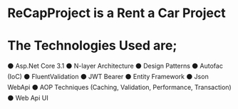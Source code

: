 # ReCapProject is a Rent a Car Project
# The Technologies Used are;
⚫ Asp.Net Core 3.1
⚫ N-layer Architecture
⚫ Design Patterns
⚫ Autofac (IoC)
⚫ FluentValidation
⚫ JWT Bearer
⚫ Entity Framework
⚫ Json WebApi
⚫ AOP Techniques (Caching, Validation, Performance, Transaction)
⚫ Web Api UI
